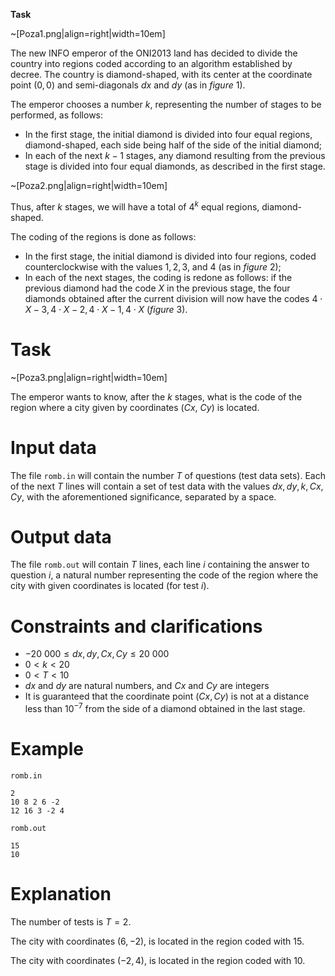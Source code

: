 **Task**

~[Poza1.png|align=right|width=10em]

The new INFO emperor of the ONI2013 land has decided to divide the country into regions coded according to an algorithm established by decree. The country is diamond-shaped, with its center at the coordinate point $(0,0)$ and semi-diagonals $dx$ and $dy$ (as in _figure_ $1$).

The emperor chooses a number $k$, representing the number of stages to be performed, as follows:

* In the first stage, the initial diamond is divided into four equal regions, diamond-shaped, each side being half of the side of the initial diamond;
* In each of the next $k - 1$ stages, any diamond resulting from the previous stage is divided into four equal diamonds, as described in the first stage.

~[Poza2.png|align=right|width=10em]

Thus, after $k$ stages, we will have a total of $4^k$ equal regions, diamond-shaped. 

The coding of the regions is done as follows:

* In the first stage, the initial diamond is divided into four regions, coded counterclockwise with the values $1, 2, 3$, and $4$ (as in _figure_ $2$);
* In each of the next stages, the coding is redone as follows: if the previous diamond had the code $X$ in the previous stage, the four diamonds obtained after the current division will now have the codes $4 \cdot X - 3, 4 \cdot X - 2, 4 \cdot X - 1, 4 \cdot X$ (_figure_ $3$).

# Task

~[Poza3.png|align=right|width=10em]

The emperor wants to know, after the $k$ stages, what is the code of the region where a city given by coordinates ($Cx$, $Cy$) is located.

# Input data

The file `romb.in` will contain the number $T$ of questions (test data sets). Each of the next $T$ lines will contain a set of test data with the values $dx, dy, k, Cx, Cy$, with the aforementioned significance, separated by a space.

# Output data

The file `romb.out` will contain $T$ lines, each line $i$ containing the answer to question $i$, a natural number representing the code of the region where the city with given coordinates is located (for test $i$).

# Constraints and clarifications

* $-20 \ 000 \leq dx, dy, Cx, Cy \leq 20 \ 000$
* $0 < k < 20$
* $0 < T < 10$
* $dx$ and $dy$ are natural numbers, and $Cx$ and $Cy$ are integers
* It is guaranteed that the coordinate point $(Cx, Cy)$ is not at a distance less than $10^{-7}$ from the side of a diamond obtained in the last stage.

# Example

`romb.in`
```
2
10 8 2 6 -2
12 16 3 -2 4
```
`romb.out`
```
15
10
```

# Explanation

The number of tests is $T=2$.

The city with coordinates $(6,-2)$, is located in the region coded with $15$.

The city with coordinates $(-2, 4)$, is located in the region coded with $10$.